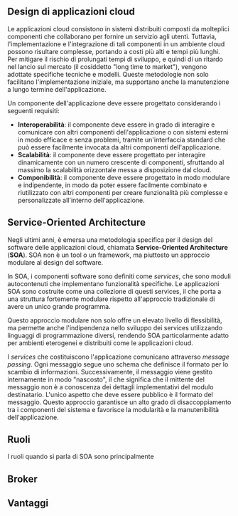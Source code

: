 
## Design di applicazioni cloud

Le applicazioni cloud consistono in sistemi distribuiti composti da molteplici componenti che collaborano per fornire un servizio agli utenti. 
Tuttavia, l'implementazione e l'integrazione di tali componenti in un ambiente cloud possono risultare complesse, portando a costi più alti e tempi più lunghi. Per mitigare il rischio di prolungati tempi di sviluppo, e quindi di un ritardo nel lancio sul mercato (il cosiddetto "long time to market"), vengono adottate specifiche tecniche e modelli. 
Queste metodologie non solo facilitano l'implementazione iniziale, ma supportano anche la manutenzione a lungo termine dell'applicazione.

Un componente dell'applicazione deve essere progettato considerando i seguenti requisiti:
- **Interoperabilità**: il componente deve essere in grado di interagire e comunicare con altri componenti dell'applicazione o con sistemi esterni in modo efficace e senza problemi, tramite un'interfaccia standard che può essere facilmente invocata da altri componenti dell'applicazione.
- **Scalabilità**: il componente deve essere progettato per interagire dinamicamente con un numero crescente di componenti, sfruttando al massimo la scalabilità orizzontale messa a disposizione dal cloud.
- **Componibilità**: il componente deve essere progettato in modo modulare e indipendente, in modo da poter essere facilmente combinato e riutilizzato con altri componenti per creare funzionalità più complesse e personalizzate all'interno dell'applicazione.

## Service-Oriented Architecture

Negli ultimi anni, è emersa una metodologia specifica per il design del software delle applicazioni cloud, chiamata **Service-Oriented Architecture** (**SOA**). SOA non è un tool o un framework, ma piuttosto un approccio modulare al design del software.

In SOA, i componenti software sono definiti come *services*, che sono moduli autocontenuti che implementano funzionalità specifiche. Le applicazioni SOA sono costruite come una collezione di questi services, il che porta a una struttura fortemente modulare rispetto all'approccio tradizionale di avere un unico grande programma.

Questo approccio modulare non solo offre un elevato livello di flessibilità, ma permette anche l'indipendenza nello sviluppo dei services utilizzando linguaggi di programmazione diversi, rendendo SOA particolarmente adatto per ambienti eterogenei e distribuiti come le applicazioni cloud.

I *services* che costituiscono l'applicazione comunicano attraverso *message passing*. Ogni messaggio segue uno schema che definisce il formato per lo scambio di informazioni. 
Successivamente, il messaggio viene gestito internamente in modo "nascosto", il che significa che il mittente del messaggio non è a conoscenza dei dettagli implementativi del modulo destinatario. L'unico aspetto che deve essere pubblico è il formato del messaggio. 
Questo approccio garantisce un alto grado di disaccoppiamento tra i componenti del sistema e favorisce la modularità e la manutenibilità dell'applicazione.

## Ruoli

I ruoli quando si parla di SOA sono principalmente 
## Broker


## Vantaggi 

